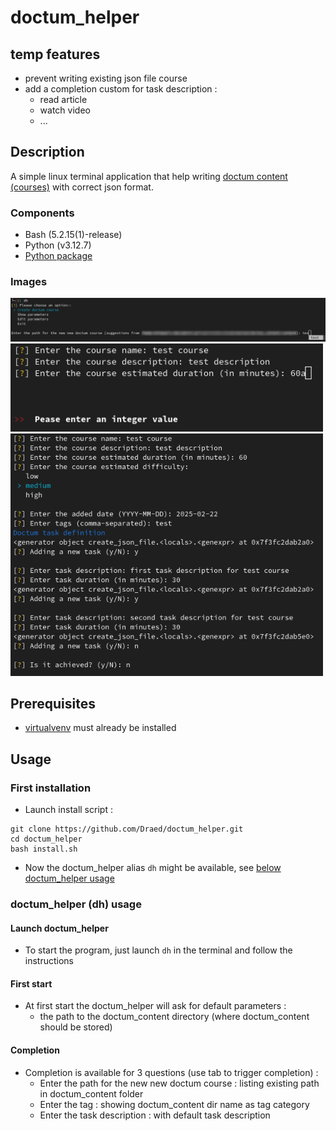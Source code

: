 # doctum_helper

## temp features 

- prevent writing existing json file course
- add a completion custom for task description :
    - read article
    - watch video
    - ...

## Description

A simple linux terminal application that help writing [doctum content (courses)](https://github.com/Draed/doctum_content) with correct json format.

### Components 

- Bash (5.2.15(1)-release)
- Python (v3.12.7)
- [Python package](./src/requirements.txt)

### Images

<img src="./images/json_file_completion.png" alt="json_file_completion" width="1000"/>
<br>
<img src="./images/validator.png" alt="validator" width="500"/>
<img src="./images/full_app.png" alt="full_app" width="500"/>

## Prerequisites 

- [virtualvenv](https://virtualenv.pypa.io/en/latest/installation.html) must already be installed

## Usage

### First installation 

- Launch install script :
```shell
git clone https://github.com/Draed/doctum_helper.git
cd doctum_helper
bash install.sh
```

- Now the doctum_helper alias `dh` might be available, see [below doctum_helper usage](#doctum_helper-usage)

### doctum_helper (dh) usage

#### Launch doctum_helper 
- To start the program, just launch `dh` in the terminal and follow the instructions

#### First start
- At first start the doctum_helper will ask for default parameters :
    - the path to the doctum_content directory (where doctum_content should be stored)

#### Completion
- Completion is available for 3 questions (use tab to trigger completion) :
    - Enter the path for the new new doctum course : listing existing path in doctum_content folder 
    - Enter the tag : showing doctum_content dir name as tag category
    - Enter the task description : with default task description